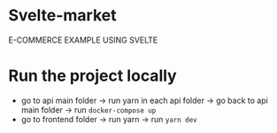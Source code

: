 # Svelte-market
E-COMMERCE EXAMPLE USING SVELTE

# Run the project locally

- go to api main folder -> run yarn in each api folder -> go back to api main folder -> run ```docker-compose up```
- go to frontend folder -> run yarn -> run ```yarn dev```

